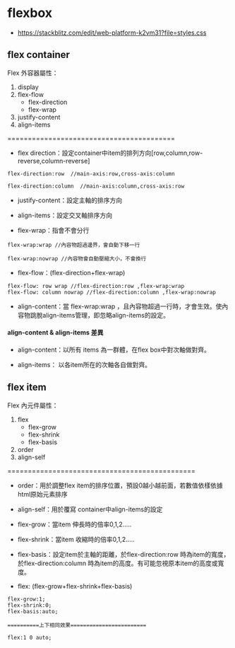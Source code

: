 # flexbox

* https://stackblitz.com/edit/web-platform-k2vm31?file=styles.css

## flex container
 
Flex 外容器屬性：

1. display
2. flex-flow
    - flex-direction
    - flex-wrap
3. justify-content
4. align-items

=========================================

* flex direction：設定container中item的排列方向[row,column,row-reverse,column-reverse]
```
flex-direction:row  //main-axis:row,cross-axis:column

flex-direction:column  //main-axis:column,cross-axis:row
```
* justify-content：設定主軸的排序方向

* align-items：設定交叉軸排序方向

* flex-wrap：指會不會分行
```
flex-wrap:wrap //內容物超過邊界，會自動下移一行

flex-wrap:nowrap //內容物會自動壓縮大小，不會換行
```

* flex-flow：(flex-direction+flex-wrap)
```
flex-flow: row wrap //flex-direction:row ,flex-wrap:wrap
flex-flow: column nowrap //flex-direction:column ,flex-wrap:nowrap
```

* align-content：當 flex-wrap:wrap ，且內容物超過一行時，才會生效。使內容物跳脫align-items管理，即忽略align-items的設定。

#### align-content & align-items 差異
* align-content：以所有 items 為一群體，在flex box中對次軸做對齊。

* align-items： 以各item所在的次軸各自做對齊。

## flex item

Flex 內元件屬性：

1. flex
    - flex-grow
    - flex-shrink
    - flex-basis
2. order
3. align-self

==============================================

* order：用於調整flex item的排序位置，預設0越小越前面，若數值依樣依據html原始元素排序

* align-self：用於覆寫 container中align-items的設定

* flex-grow：當item 伸長時的倍率0,1,2.....

* flex-shrink：當item 收縮時的倍率0,1,2.....

* flex-basis：設定item於主軸的距離，於flex-direction:row 時為item的寬度，於flex-direction:column 時為item的高度。有可能忽視原本item的高度或寬度。

* flex: (flex-grow+flex-shrink+flex-basis)
```
flex-grow:1;
flex-shrink:0;
flex-basis:auto;

==========上下相同效果========================

flex:1 0 auto;
```
